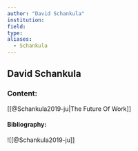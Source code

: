```yaml
---
author: "David Schankula"
institution:
field:
type:
aliases:
  - Schankula
---
```


## David Schankula

### Content:
[[@Schankula2019-ju|The Future Of Work]]

#### Bibliography:

![[@Schankula2019-ju]]